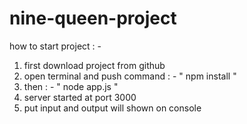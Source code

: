 # nine-queen-project

how to start project : -

1.  first download project from github
2.  open terminal and push command : -  " npm install "
3.  then : -  " node app.js "
4. server started at port 3000
5. put input and output will shown on console


